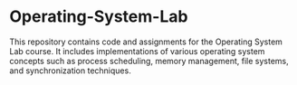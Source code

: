 # Operating-System-Lab
This repository contains code and assignments for the Operating System Lab course. It includes implementations of various operating system concepts such as process scheduling, memory management, file systems, and synchronization techniques.

